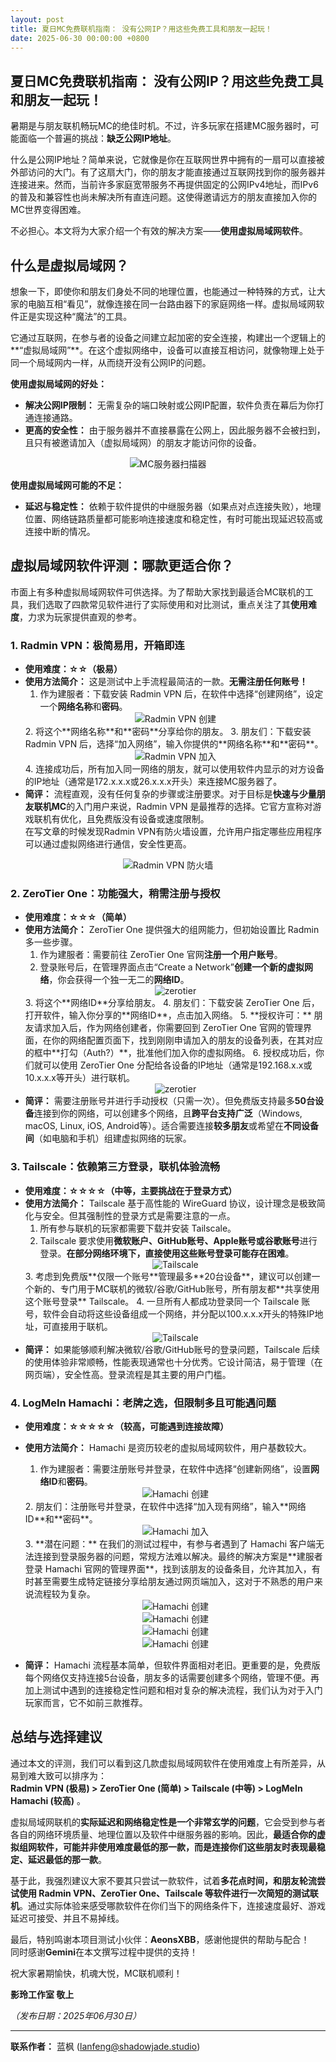 ```yaml
---
layout: post
title: 夏日MC免费联机指南： 没有公网IP？用这些免费工具和朋友一起玩！
date: 2025-06-30 00:00:00 +0800
---
```



## 夏日MC免费联机指南： 没有公网IP？用这些免费工具和朋友一起玩！

暑期是与朋友联机畅玩MC的绝佳时机。不过，许多玩家在搭建MC服务器时，可能面临一个普遍的挑战：**缺乏公网IP地址**。

什么是公网IP地址？简单来说，它就像是你在互联网世界中拥有的一扇可以直接被外部访问的大门。有了这扇大门，你的朋友才能直接通过互联网找到你的服务器并连接进来。然而，当前许多家庭宽带服务不再提供固定的公网IPv4地址，而IPv6的普及和兼容性也尚未解决所有直连问题。这使得邀请远方的朋友直接加入你的MC世界变得困难。

不必担心。本文将为大家介绍一个有效的解决方案——**使用虚拟局域网软件**。

## 什么是虚拟局域网？

想象一下，即使你和朋友们身处不同的地理位置，也能通过一种特殊的方式，让大家的电脑互相“看见”，就像连接在同一台路由器下的家庭网络一样。虚拟局域网软件正是实现这种“魔法”的工具。

它通过互联网，在参与者的设备之间建立起加密的安全连接，构建出一个逻辑上的**“虚拟局域网”**。在这个虚拟网络中，设备可以直接互相访问，就像物理上处于同一个局域网内一样，从而绕开没有公网IP的问题。

**使用虚拟局域网的好处：**

*   **解决公网IP限制：** 无需复杂的端口映射或公网IP配置，软件负责在幕后为你打通连接通路。
*   **更高的安全性：** 由于服务器并不直接暴露在公网上，因此服务器不会被扫到，且只有被邀请加入（虚拟局域网）的朋友才能访问你的设备。
<center> <img src="/assets/img/xunijuyuwang/30.webp" alt="MC服务器扫描器"> </center>

**使用虚拟局域网可能的不足：**

*   **延迟与稳定性：** 依赖于软件提供的中继服务器（如果点对点连接失败），地理位置、网络链路质量都可能影响连接速度和稳定性，有时可能出现延迟较高或连接中断的情况。

## 虚拟局域网软件评测：哪款更适合你？

市面上有多种虚拟局域网软件可供选择。为了帮助大家找到最适合MC联机的工具，我们选取了四款常见软件进行了实际使用和对比测试，重点关注了其**使用难度**，力求为玩家提供直观的参考。

### 1. Radmin VPN：极简易用，开箱即连

*   **使用难度：☆☆（极易）**
*   **使用方法简介：** 这是测试中上手流程最简洁的一款。**无需注册任何账号！**
    1.  作为建服者：下载安装 Radmin VPN 后，在软件中选择“创建网络”，设定一个**网络名称**和**密码**。
    <center> <img src="/assets/img/xunijuyuwang/1.webp" alt="Radmin VPN 创建"> </center>
    2.  将这个**网络名称**和**密码**分享给你的朋友。
    3.  朋友们：下载安装 Radmin VPN 后，选择“加入网络”，输入你提供的**网络名称**和**密码**。
    <center> <img src="/assets/img/xunijuyuwang/2.webp" alt="Radmin VPN 加入"> </center>
    4.  连接成功后，所有加入同一网络的朋友，就可以使用软件内显示的对方设备的IP地址（通常是172.x.x.x或26.x.x.x开头）来连接MC服务器了。
*   **简评：** 流程直观，没有任何复杂的步骤或注册要求。对于目标是**快速与少量朋友联机MC**的入门用户来说，Radmin VPN 是最推荐的选择。它官方宣称对游戏联机有优化，且免费版没有设备或速度限制。  
在写文章的时候发现Radmin VPN有防火墙设置，允许用户指定哪些应用程序可以通过虚拟网络进行通信，安全性更高。
<center> <img src="/assets/img/xunijuyuwang/3.webp" alt="Radmin VPN 防火墙"> </center>

### 2. ZeroTier One：功能强大，稍需注册与授权

*   **使用难度：☆☆☆（简单）**
*   **使用方法简介：** ZeroTier One 提供强大的组网能力，但初始设置比 Radmin 多一些步骤。
    1.  作为建服者：需要前往 ZeroTier One 官网**注册一个用户账号**。
    2.  登录账号后，在管理界面点击“Create a Network”**创建一个新的虚拟网络**，你会获得一个独一无二的**网络ID**。
    <center> <img src="/assets/img/xunijuyuwang/4.webp" alt="zerotier"> </center>
    3.  将这个**网络ID**分享给朋友。
    4.  朋友们：下载安装 ZeroTier One 后，打开软件，输入你分享的**网络ID**，点击加入网络。
    5.  **授权许可：** 朋友请求加入后，作为网络创建者，你需要回到 ZeroTier One 官网的管理界面，在你的网络配置页面下，找到刚刚申请加入的朋友的设备列表，在其对应的框中**打勾（Auth?）**，批准他们加入你的虚拟网络。
    6.  授权成功后，你们就可以使用 ZeroTier One 分配给各设备的IP地址（通常是192.168.x.x或10.x.x.x等开头）进行联机。
    <center> <img src="/assets/img/xunijuyuwang/5.webp" alt="zerotier"> </center>
*   **简评：** 需要注册账号并进行手动授权（只需一次）。但免费版支持最多**50台设备**连接到你的网络，可以创建多个网络，且**跨平台支持广泛**（Windows, macOS, Linux, iOS, Android等）。适合需要连接**较多朋友**或希望在**不同设备间**（如电脑和手机）组建虚拟网络的玩家。

### 3. Tailscale：依赖第三方登录，联机体验流畅

*   **使用难度：☆☆☆☆（中等，主要挑战在于登录方式）**
*   **使用方法简介：** Tailscale 基于高性能的 WireGuard 协议，设计理念是极致简化与安全。但其强制性的登录方式是需要注意的一点。
    1.  所有参与联机的玩家都需要下载并安装 Tailscale。
    2.  Tailscale 要求使用**微软账户、GitHub账号、Apple账号或谷歌账号**进行登录。**在部分网络环境下，直接使用这些账号登录可能存在困难**。
    <center> <img src="/assets/img/xunijuyuwang/6.webp" alt="Tailscale"> </center>
    3.  考虑到免费版**仅限一个账号**管理最多**20台设备**，建议可以创建一个新的、专门用于MC联机的微软/谷歌/GitHub账号，所有朋友都**共享使用这个账号登录** Tailscale。
    4.  一旦所有人都成功登录同一个 Tailscale 账号，软件会自动将这些设备组成一个网络，并分配以100.x.x.x开头的特殊IP地址，可直接用于联机。
        <center> <img src="/assets/img/xunijuyuwang/20.webp" alt="Tailscale"> </center>
*   **简评：** 如果能够顺利解决微软/谷歌/GitHub账号的登录问题，Tailscale 后续的使用体验非常顺畅，性能表现通常也十分优秀。它设计简洁，易于管理（在网页端），安全性高。登录流程是其主要的用户门槛。

### 4. LogMeIn Hamachi：老牌之选，但限制多且可能遇问题

*   **使用难度：☆☆☆☆☆（较高，可能遇到连接故障）**
*   **使用方法简介：** Hamachi 是资历较老的虚拟局域网软件，用户基数较大。
    1.  作为建服者：需要注册账号并登录，在软件中选择“创建新网络”，设置**网络ID**和**密码**。
    <center> <img src="/assets/img/xunijuyuwang/7.webp" alt="Hamachi 创建"> </center>
    2.  朋友们：注册账号并登录，在软件中选择“加入现有网络”，输入**网络ID**和**密码**。
    <center> <img src="/assets/img/xunijuyuwang/8.webp" alt="Hamachi 加入"> </center>
    3.  **潜在问题：** 在我们的测试过程中，有参与者遇到了 Hamachi 客户端无法连接到登录服务器的问题，常规方法难以解决。最终的解决方案是**建服者登录 Hamachi 官网的管理界面**，找到该朋友的设备条目，允许其加入，有时甚至需要生成特定链接分享给朋友通过网页端加入，这对于不熟悉的用户来说流程较为复杂。
    <center> <img src="/assets/img/xunijuyuwang/9.webp" alt="Hamachi 创建"> </center>
    <center> <img src="/assets/img/xunijuyuwang/10.webp" alt="Hamachi 创建"> </center>
    <center> <img src="/assets/img/xunijuyuwang/11.webp" alt="Hamachi 创建"> </center>
    <center> <img src="/assets/img/xunijuyuwang/12.webp" alt="Hamachi 创建"> </center>
    
*   **简评：** Hamachi 流程基本简单，但软件界面相对老旧。更重要的是，免费版每个网络仅支持连接5台设备，朋友多的话需要创建多个网络，管理不便。再加上测试中遇到的连接稳定性问题和相对复杂的解决流程，我们认为对于入门玩家而言，它不如前三款推荐。

## 总结与选择建议

通过本文的评测，我们可以看到这几款虚拟局域网软件在使用难度上有所差异，从易到难大致可以排序为：  
**Radmin VPN (极易) > ZeroTier One (简单) > Tailscale (中等) > LogMeIn Hamachi (较高)** 。

虚拟局域网联机的**实际延迟和网络稳定性是一个非常玄学的问题**，它会受到参与者各自的网络环境质量、地理位置以及软件中继服务器的影响。因此，**最适合你的虚拟组网软件，可能并非使用难度最低的那一款，而是连接你们这些朋友时表现最稳定、延迟最低的那一款**。

基于此，我强烈建议大家不要其只尝试一款软件，试着**多花点时间，和朋友轮流尝试使用 Radmin VPN、ZeroTier One、Tailscale 等软件进行一次简短的测试联机**。通过实际体验来感受哪款软件在你们当下的网络条件下，连接速度最好、游戏延迟可接受、并且不易掉线。

最后，特别鸣谢本项目测试小伙伴：**AeonsXBB**，感谢他提供的帮助与配合！  
同时感谢**Gemini**在本文撰写过程中提供的支持！

祝大家暑期愉快，机魂大悦，MC联机顺利！

**影玲工作室 敬上**

*（发布日期：2025年06月30日）*

--- 
**联系作者：** 蓝枫 ([lanfeng@shadowjade.studio](mailto:lanfeng@shadowjade.studio))